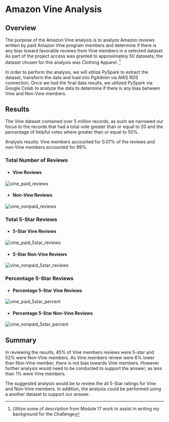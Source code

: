 # Amazon Vine Analysis
## Overview
The purpose of the Amazon Vine analysis is to analyze Amazon reviews written by paid Amazon Vine program members and determine if there is any bias toward favorable reviews from Vine members in a selected dataset.  As part of the project access was granted to approximately 50 datasets; the dataset chosen for this analysis was Clothing Apparel. [^1]

In order to perform the analysis, we will utilize PySpark to extract the dataset, transform the data and load into PgAdmin via AWS RDS connection. Once we had the final data results, we utilized PySpark via Google Colab to analyze the data to determine if there is any bias between Vine and Non-Vine members.


## Results
The Vine dataset contained over 5 million records, as such we narrowed our focus to the records that had a total vote greater than or equal to 20 and the percentage of helpful votes where greater than or equal to 50%.

Analysis results:
Vine members accounted for 0.07% of the reviews and non-Vine members accounted for 99%. 

### Total Number of Reviews
- #### Vine Reviews

![vine_paid_reviews](https://user-images.githubusercontent.com/112449480/212217290-f76ab81f-4d7b-427e-a3fe-ada502f903fd.png)

- #### Non-Vine Reviews

![vine_nonpaid_reviews](https://user-images.githubusercontent.com/112449480/212217844-2d0452b3-4d78-40f3-8881-2ac56c261bfc.png)

### Total 5-Star Reviews
- #### 5-Star Vine Reviews

![vine_paid_5star_reviews](https://user-images.githubusercontent.com/112449480/212217304-539d864a-3cb5-4045-9069-15e443203ee8.png)

- #### 5-Star Non-Vine Reviews

![vine_nonpaid_5star_reviews](https://user-images.githubusercontent.com/112449480/212218052-417b39f8-e4ee-4b60-8c5c-efb300d2f91c.png)


### Percentage 5-Star Reviews
- #### Percentage 5-Star Vine Reviews

![vine_paid_5star_percent](https://user-images.githubusercontent.com/112449480/212217379-1313984a-d520-4b54-8db5-defa146e3264.png)


- #### Percentage 5-Star Non-Vine Reviews

![vine_nonpaid_5star_percent](https://user-images.githubusercontent.com/112449480/212218236-2ba20e82-3ceb-4761-946b-c739fef5f908.png)

## Summary
In reviewing the results, 45% of Vine members reviews were 5-star and 52% were Non-Vine members.  As Vine members reivew were 6% lower than Non-Vine member, there is not bias towards Vine members.  However further analysis would need to be conducted to support the answer; as less than 1% were Vine members.

The suggested analysis would be to review the all 5-Star ratings for Vine and Non-Vine members. In addition, the analysis could be performed using a another dataset to support our answer. 


[^1]: Utilize some of description from Module 17 work to assist in writing my background for the Challenge
